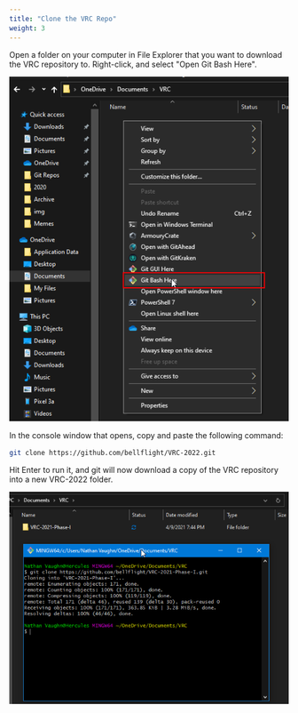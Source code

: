 ```yaml
---
title: "Clone the VRC Repo"
weight: 3
---
```


Open a folder on your computer in File Explorer that you want to download the 
VRC repository to. Right-click, and select "Open Git Bash Here".

![](image1.png)

In the console window that opens, copy and paste the following command:

```bash
git clone https://github.com/bellflight/VRC-2022.git
```

Hit Enter to run it, and git will now download a copy of the 
VRC repository into a new VRC-2022 folder.

![](image.png)